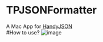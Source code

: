 # TPJSONFormatter
A Mac App for  [HandyJSON](https://github.com/alibaba/HandyJSON)    
#How to use?
![image](https://github.com/tanpengsccd/TPJSONFormatter/blob/master/UseWay.gif)



